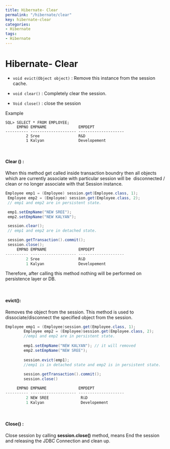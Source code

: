 ```yaml
---
title: Hibernate- Clear
permalink: "/hibernate/clear"
key: hibernate-clear
categories:
- Hibernate
tags:
- Hibernate
---
```


Hibernate- Clear
==========

* `void evict(Object object)` : Remove this instance from the session cache.

* `void clear()` : Completely clear the session.

* `Void close()` : close the session

Example
```dos
SQL> SELECT * FROM EMPLOYEE; 
     EMPNO EMPNAME              EMPDEPT
---------- -------------------- --------------------
         2 Sree                 R&D
         1 Kalyan               Developement
```

<br>

#### Clear () :  
When this method get called inside transaction boundry then all
objects which are currently associate with particular session will be
 disconnected / clean or no longer associate with that Session instance.

```java
Employee emp1 = (Employee) session.get(Employee.class, 1);
 Employee emp2 = (Employee) session.get(Employee.class, 2);
 // emp1 and emp2 are in persistent state.

 emp1.setEmpName("NEW SREE");
 emp2.setEmpName("NEW KALYAN");

 session.clear();
 // emp1 and emp2 are in detached state.

 session.getTransaction().commit();
 session.close();
     EMPNO EMPNAME              EMPDEPT
---------- -------------------- --------------------
         2 Sree                 R&D
         1 Kalyan               Developement
```


Therefore, after calling this method nothing will be performed on persistence
layer or DB.

<br>


#### evict():  
Removes the object from the session. This method is used to
dissociate/disconnect the specified object from the session.
```java
Employee emp1 = (Employee)session.get(Employee.class, 1);
        Employee emp2 = (Employee)session.get(Employee.class, 2);
        //emp1 and emp2 are in persistent state.
        
        emp1.setEmpName("NEW KALYAN"); // it will removed
        emp2.setEmpName("NEW SREE");
        
        session.evict(emp1);
        //emp1 is in detached state and emp2 is in persistent state.
        
        session.getTransaction().commit();
        session.close()

     EMPNO EMPNAME              EMPDEPT
---------- -------------------- --------------------
         2 NEW SREE              R&D
         1 Kalyan                Developement
```





<br>

 #### Close() :  
 Close session by calling **session.close()** method, means End the
session and releasing the JDBC Connection and clean up.
